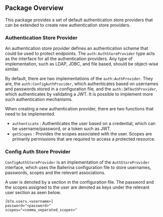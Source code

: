 ## Package Overview

This package provides a set of default authentication store providers that can be extended to create new authentication store providers. 

### Authentication Store Provider

An authentication store provider defines an authentication scheme that could be used to protect endpoints. The `auth:AuthStoreProvider` type acts as the interface for all the authentication providers. Any type of implementation, such as LDAP, JDBC, and file based, should be object-wise similar. 

By default, there are two implementations of the `auth:AuthProvider`. They are, the `auth:ConfigAuthProvider`, which authenticates based on usernames and passwords stored in a configuration file, and the `auth:JWTAuthProvider`, which authenticates by validating a JWT. It is possible to implement more such authentication mechanisms. 

When creating a new authentication provider, there are two functions that need to be implemented. 
- `authenticate` : Authenticates the user based on a credential, which can be username/password, or a token such as JWT.
- `getScopes` : Provides the scopes associated with the user. Scopes are primarily permissions that are required to access a protected resource. 

### Config Auth Store Provider

`ConfigAuthStoreProvider` is an implementation of the `AuthStoreProvider` interface, which uses the Ballerina configuration file
 to store usernames, passwords, scopes and the relevant associations.

A user is denoted by a section in the configuration file. The password and the scopes assigned to the user are denoted
 as keys under the relevant user section as seen below. 

 ```
 [b7a.users.<username>]
 password="<password>"
 scopes="<comma_separated_scopes>"
 ```
